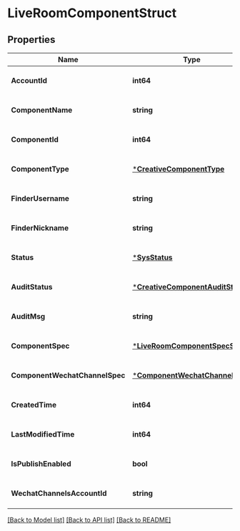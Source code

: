 # LiveRoomComponentStruct

## Properties
Name | Type | Description | Notes
------------ | ------------- | ------------- | -------------
**AccountId** | **int64** |  | [optional] [default to null]
**ComponentName** | **string** |  | [optional] [default to null]
**ComponentId** | **int64** |  | [optional] [default to null]
**ComponentType** | [***CreativeComponentType**](CreativeComponentType.md) |  | [optional] [default to null]
**FinderUsername** | **string** |  | [optional] [default to null]
**FinderNickname** | **string** |  | [optional] [default to null]
**Status** | [***SysStatus**](SysStatus.md) |  | [optional] [default to null]
**AuditStatus** | [***CreativeComponentAuditStatus**](CreativeComponentAuditStatus.md) |  | [optional] [default to null]
**AuditMsg** | **string** |  | [optional] [default to null]
**ComponentSpec** | [***LiveRoomComponentSpecStruct**](live_room_component_spec_struct.md) |  | [optional] [default to null]
**ComponentWechatChannelSpec** | [***ComponentWechatChannelSpec**](component_wechat_channel_spec.md) |  | [optional] [default to null]
**CreatedTime** | **int64** |  | [optional] [default to null]
**LastModifiedTime** | **int64** |  | [optional] [default to null]
**IsPublishEnabled** | **bool** |  | [optional] [default to null]
**WechatChannelsAccountId** | **string** |  | [optional] [default to null]

[[Back to Model list]](../README.md#documentation-for-models) [[Back to API list]](../README.md#documentation-for-api-endpoints) [[Back to README]](../README.md)


